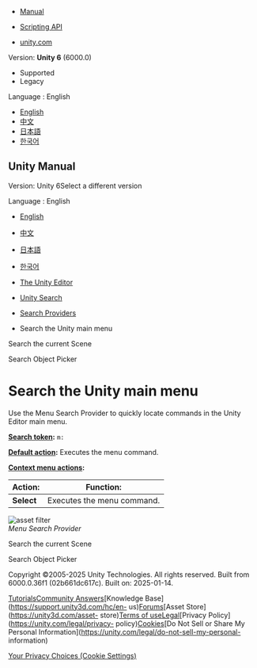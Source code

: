[](https://docs.unity3d.com)

  * [Manual](../Manual/index.html)
  * [Scripting API](../ScriptReference/index.html)

  * [unity.com](https://unity.com/)

Version: **Unity 6** (6000.0)

  * Supported
  * Legacy

Language : English

  * [English](/Manual/search-menu.html)
  * [中文](/cn/current/Manual/search-menu.html)
  * [日本語](/ja/current/Manual/search-menu.html)
  * [한국어](/kr/current/Manual/search-menu.html)

[](https://docs.unity3d.com)

## Unity Manual

Version: Unity 6Select a different version

Language : English

  * [English](/Manual/search-menu.html)
  * [中文](/cn/current/Manual/search-menu.html)
  * [日本語](/ja/current/Manual/search-menu.html)
  * [한국어](/kr/current/Manual/search-menu.html)

  * [The Unity Editor](unity-editor.html)
  * [Unity Search](search-overview.html)
  * [Search Providers](search-providers.html)
  * Search the Unity main menu

[](search-scene.html)

Search the current Scene

[](search-advanced-object-picker.html)

Search Object Picker

# Search the Unity main menu

Use the Menu Search Provider to quickly locate commands in the Unity Editor
main menu.

**[Search token](search-filters.html#search-tokens):** `m:`

**[Default action](search-usage.html#default-actions):** Executes the menu
command.

**[Context menu actions](search-usage.html#additional-actions):**

Action: | Function:  
---|---  
**Select** | Executes the menu command.  
  
![asset filter](../uploads/Main/search-provider-menu.png)  
_Menu Search Provider_

[](search-scene.html)

Search the current Scene

[](search-advanced-object-picker.html)

Search Object Picker

Copyright ©2005-2025 Unity Technologies. All rights reserved. Built from
6000.0.36f1 (02b661dc617c). Built on: 2025-01-14.

[Tutorials](https://learn.unity.com/)[Community
Answers](https://answers.unity3d.com)[Knowledge
Base](https://support.unity3d.com/hc/en-
us)[Forums](https://forum.unity3d.com)[Asset Store](https://unity3d.com/asset-
store)[Terms of
use](https://docs.unity3d.com/Manual/TermsOfUse.html)[Legal](https://unity.com/legal)[Privacy
Policy](https://unity.com/legal/privacy-
policy)[Cookies](https://unity.com/legal/cookie-policy)[Do Not Sell or Share
My Personal Information](https://unity.com/legal/do-not-sell-my-personal-
information)

[Your Privacy Choices (Cookie Settings)](javascript:void\(0\);)

